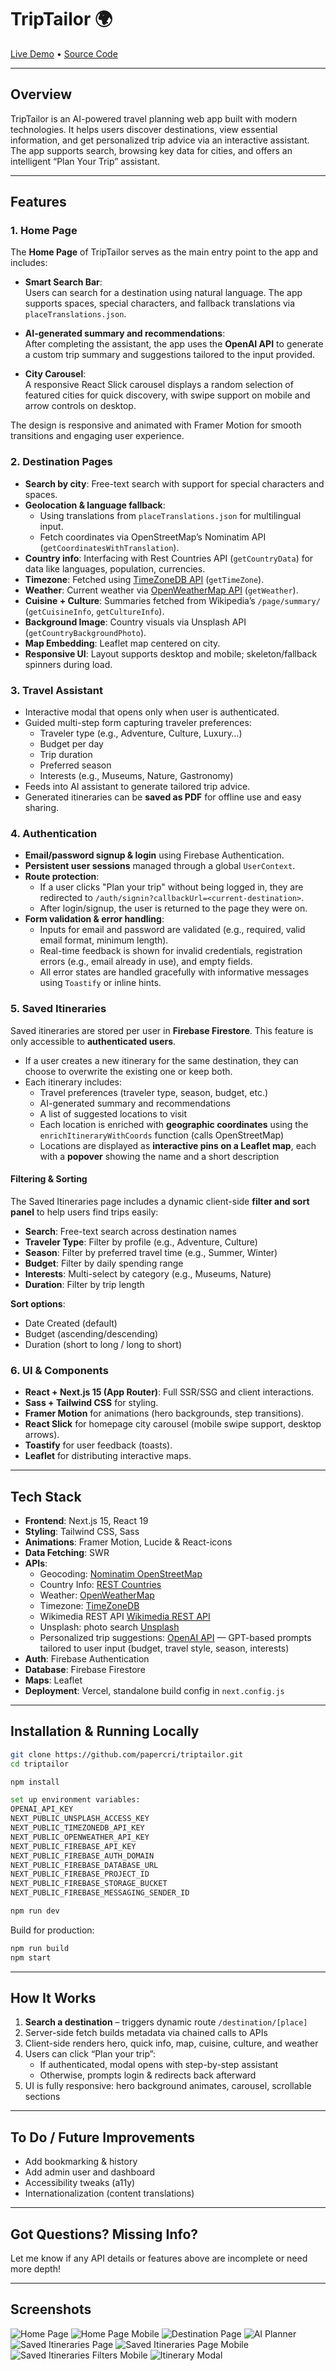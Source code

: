 # TripTailor 🌍

[Live Demo](https://triptailor-ai.vercel.app/) • [Source Code](https://github.com/papercri/triptailor.git)

---

## Overview

TripTailor is an AI-powered travel planning web app built with modern technologies. It helps users discover destinations, view essential information, and get personalized trip advice via an interactive assistant. The app supports search, browsing key data for cities, and offers an intelligent “Plan Your Trip” assistant.

---

## Features

### 1. Home Page 

The **Home Page** of TripTailor serves as the main entry point to the app and includes:

- **Smart Search Bar**:  
  Users can search for a destination using natural language. The app supports spaces, special characters, and fallback translations via `placeTranslations.json`.

- **AI-generated summary and recommendations**:  
  After completing the assistant, the app uses the **OpenAI API** to generate a custom trip summary and suggestions tailored to the input provided.

- **City Carousel**:  
  A responsive React Slick carousel displays a random selection of featured cities for quick discovery, with swipe support on mobile and arrow controls on desktop.

The design is responsive and animated with Framer Motion for smooth transitions and engaging user experience.

### 2. Destination Pages

- **Search by city**: Free-text search with support for special characters and spaces.
- **Geolocation & language fallback**:
  - Using translations from `placeTranslations.json` for multilingual input.
  - Fetch coordinates via OpenStreetMap’s Nominatim API (`getCoordinatesWithTranslation`).
- **Country info**: Interfacing with Rest Countries API (`getCountryData`) for data like languages, population, currencies.
- **Timezone**: Fetched using [TimeZoneDB API](https://timezonedb.com) (`getTimeZone`).
- **Weather**: Current weather via [OpenWeatherMap API](https://openweathermap.org/api) (`getWeather`).
- **Cuisine + Culture**: Summaries fetched from Wikipedia’s `/page/summary/` (`getCuisineInfo`, `getCultureInfo`).
- **Background Image**: Country visuals via Unsplash API (`getCountryBackgroundPhoto`).
- **Map Embedding**: Leaflet map centered on city.
- **Responsive UI**: Layout supports desktop and mobile; skeleton/fallback spinners during load.

### 3. Travel Assistant

- Interactive modal that opens only when user is authenticated.
- Guided multi-step form capturing traveler preferences:
  - Traveler type (e.g., Adventure, Culture, Luxury…)
  - Budget per day
  - Trip duration
  - Preferred season
  - Interests (e.g., Museums, Nature, Gastronomy)
- Feeds into AI assistant to generate tailored trip advice.
- Generated itineraries can be **saved as PDF** for offline use and easy sharing.

### 4. Authentication

- **Email/password signup & login** using Firebase Authentication.
- **Persistent user sessions** managed through a global `UserContext`.
- **Route protection**:
  - If a user clicks "Plan your trip" without being logged in, they are redirected to `/auth/signin?callbackUrl=<current-destination>`.
  - After login/signup, the user is returned to the page they were on.
- **Form validation & error handling**:
  - Inputs for email and password are validated (e.g., required, valid email format, minimum length).
  - Real-time feedback is shown for invalid credentials, registration errors (e.g., email already in use), and empty fields.
  - All error states are handled gracefully with informative messages using `Toastify` or inline hints.

### 5. Saved Itineraries

Saved itineraries are stored per user in **Firebase Firestore**. This feature is only accessible to **authenticated users**.

- If a user creates a new itinerary for the same destination, they can choose to overwrite the existing one or keep both.
- Each itinerary includes:
  - Travel preferences (traveler type, season, budget, etc.)
  - AI-generated summary and recommendations
  - A list of suggested locations to visit
  - Each location is enriched with **geographic coordinates** using the `enrichItineraryWithCoords` function (calls OpenStreetMap)
  - Locations are displayed as **interactive pins on a Leaflet map**, each with a **popover** showing the name and a short description

#### Filtering & Sorting

The Saved Itineraries page includes a dynamic client-side **filter and sort panel** to help users find trips easily:

- **Search**: Free-text search across destination names
- **Traveler Type**: Filter by profile (e.g., Adventure, Culture)
- **Season**: Filter by preferred travel time (e.g., Summer, Winter)
- **Budget**: Filter by daily spending range
- **Interests**: Multi-select by category (e.g., Museums, Nature)
- **Duration**: Filter by trip length

**Sort options**:
- Date Created (default)
- Budget (ascending/descending)
- Duration (short to long / long to short)

### 6. UI & Components

- **React + Next.js 15 (App Router)**: Full SSR/SSG and client interactions.
- **Sass + Tailwind CSS** for styling.
- **Framer Motion** for animations (hero backgrounds, step transitions).
- **React Slick** for homepage city carousel (mobile swipe support, desktop arrows).
- **Toastify** for user feedback (toasts).
- **Leaflet** for distributing interactive maps.

---

## Tech Stack

- **Frontend**: Next.js 15, React 19
- **Styling**: Tailwind CSS, Sass
- **Animations**: Framer Motion, Lucide & React-icons
- **Data Fetching**: SWR
- **APIs**:
  - Geocoding: [Nominatim OpenStreetMap](https://nominatim.openstreetmap.org/)
  - Country Info: [REST Countries](https://restcountries.com/)
  - Weather: [OpenWeatherMap](https://openweathermap.org/api)
  - Timezone: [TimeZoneDB](https://timezonedb.com/)
  - Wikimedia REST API [Wikimedia REST API](https://en.wikipedia.org/api/rest_v1/)
  - Unsplash: photo search [Unsplash](hhttps://unsplash.com/)
  - Personalized trip suggestions: [OpenAI API](https://platform.openai.com/) — GPT-based prompts tailored to user input (budget, travel style, season, interests)
- **Auth**: Firebase Authentication
- **Database**: Firebase Firestore
- **Maps**: Leaflet
- **Deployment**: Vercel, standalone build config in `next.config.js`

---

## Installation & Running Locally

```bash
git clone https://github.com/papercri/triptailor.git
cd triptailor

npm install

set up environment variables:
OPENAI_API_KEY
NEXT_PUBLIC_UNSPLASH_ACCESS_KEY
NEXT_PUBLIC_TIMEZONEDB_API_KEY
NEXT_PUBLIC_OPENWEATHER_API_KEY
NEXT_PUBLIC_FIREBASE_API_KEY
NEXT_PUBLIC_FIREBASE_AUTH_DOMAIN
NEXT_PUBLIC_FIREBASE_DATABASE_URL
NEXT_PUBLIC_FIREBASE_PROJECT_ID
NEXT_PUBLIC_FIREBASE_STORAGE_BUCKET
NEXT_PUBLIC_FIREBASE_MESSAGING_SENDER_ID

npm run dev
```

Build for production:

```bash
npm run build
npm start
```

---

## How It Works

1. **Search a destination** – triggers dynamic route `/destination/[place]`
2. Server-side fetch builds metadata via chained calls to APIs
3. Client-side renders hero, quick info, map, cuisine, culture, and weather
4. Users can click “Plan your trip”:
   - If authenticated, modal opens with step-by-step assistant
   - Otherwise, prompts login & redirects back afterward
5. UI is fully responsive: hero background animates, carousel, scrollable sections

---

## To Do / Future Improvements

- Add bookmarking & history
- Add admin user and dashboard
- Accessibility tweaks (a11y)
- Internationalization (content translations)

---

## Got Questions? Missing Info?

Let me know if any API details or features above are incomplete or need more depth!

---

## Screenshots

![Home Page](/images/readme/hp-screenshot.png)
![Home Page Mobile](/images/readme/home-mobile.png)
![Destination Page](/images/readme/destination.png)
![AI Planner](/images/readme/ai-planner.png)
![Saved Itineraries Page](/images/readme/user-page-screenshot.png)
![Saved Itineraries Page Mobile](/images/readme/user-page-mobile.png)
![Saved Itineraries Filters Mobile](/images/readme/filters-mobile.png)
![Itinerary Modal](/images/readme/itinerary-modal.png)